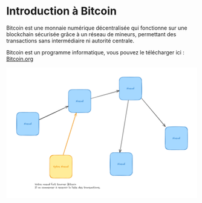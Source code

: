 # Introduction à Bitcoin

Bitcoin est une monnaie numérique décentralisée qui fonctionne sur une blockchain sécurisée grâce à un réseau de mineurs, permettant des transactions sans intermédiaire ni autorité centrale.

Bitcoin est un programme informatique, vous pouvez le télécharger ici : [Bitcoin.org](https://bitcoin.org/en/download)

![Screenshot1](https://raw.githubusercontent.com/BenBktech/Apprendre-Bitcoin/refs/heads/main/1.%20Introduction/images/screenshot1.png)


